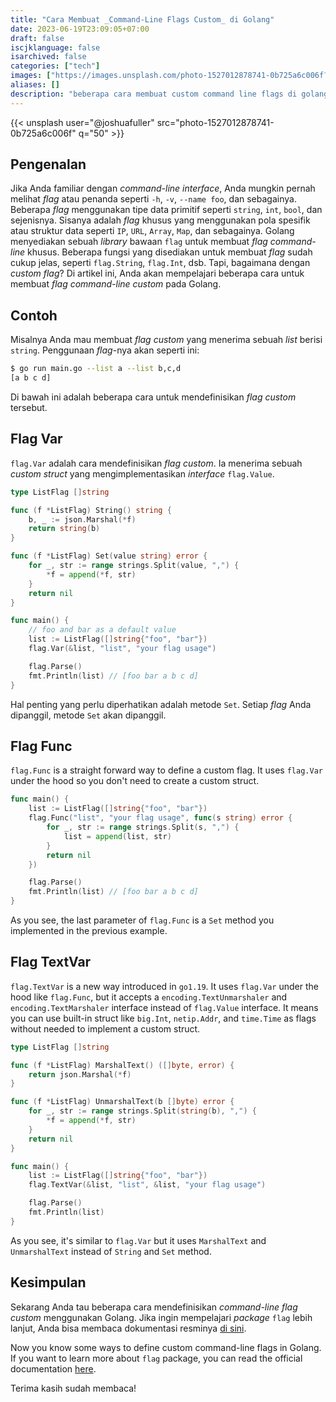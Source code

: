 ```yaml
---
title: "Cara Membuat _Command-Line Flags Custom_ di Golang"
date: 2023-06-19T23:09:05+07:00
draft: false
iscjklanguage: false
isarchived: false
categories: ["tech"]
images: ["https://images.unsplash.com/photo-1527012878741-0b725a6c006f?w=1920&q=50"]
aliases: []
description: "beberapa cara membuat custom command line flags di golang"
---
```


{{< unsplash user="@joshuafuller" src="photo-1527012878741-0b725a6c006f" q="50" >}}

## Pengenalan

Jika Anda familiar dengan _command-line interface_, Anda mungkin pernah melihat _flag_ atau penanda seperti `-h`, `-v`, `--name foo`, dan sebagainya. Beberapa _flag_ menggunakan tipe data primitif seperti `string`, `int`, `bool`, dan sejenisnya. Sisanya adalah _flag_ khusus yang menggunakan pola spesifik atau struktur data seperti `IP`, `URL`, `Array`, `Map`, dan sebagainya. Golang menyediakan sebuah _library_ bawaan `flag` untuk membuat _flag command-line_ khusus. Beberapa fungsi yang disediakan untuk membuat _flag_ sudah cukup jelas, seperti `flag.String`, `flag.Int`, dsb. Tapi, bagaimana dengan _custom flag_? Di artikel ini, Anda akan mempelajari beberapa cara untuk membuat _flag command-line custom_ pada Golang.

## Contoh

Misalnya Anda mau membuat _flag custom_ yang menerima sebuah _list_ berisi `string`. Penggunaan _flag_-nya akan seperti ini:

```bash
$ go run main.go --list a --list b,c,d
[a b c d]
```

Di bawah ini adalah beberapa cara untuk mendefinisikan _flag custom_ tersebut.

## Flag Var

`flag.Var` adalah cara mendefinisikan _flag custom_. Ia menerima sebuah _custom struct_ yang mengimplementasikan _interface_ `flag.Value`.

```go
type ListFlag []string

func (f *ListFlag) String() string {
	b, _ := json.Marshal(*f)
	return string(b)
}

func (f *ListFlag) Set(value string) error {
	for _, str := range strings.Split(value, ",") {
		*f = append(*f, str)
	}
	return nil
}

func main() {
    // foo and bar as a default value
	list := ListFlag([]string{"foo", "bar"})
	flag.Var(&list, "list", "your flag usage")

	flag.Parse()
	fmt.Println(list) // [foo bar a b c d]
}
```

Hal penting yang perlu diperhatikan adalah metode `Set`. Setiap _flag_ Anda dipanggil, metode `Set` akan dipanggil.

## Flag Func

`flag.Func` is a straight forward way to define a custom flag. It uses `flag.Var` under the hood so you don't need to create a custom struct.

```go
func main() {
	list := ListFlag([]string{"foo", "bar"})
	flag.Func("list", "your flag usage", func(s string) error {
		for _, str := range strings.Split(s, ",") {
			list = append(list, str)
		}
		return nil
	})

	flag.Parse()
	fmt.Println(list) // [foo bar a b c d]
}
```

As you see, the last parameter of `flag.Func` is a `Set` method you implemented in the previous example.

## Flag TextVar

`flag.TextVar` is a new way introduced in `go1.19`. It uses `flag.Var` under the hood like `flag.Func`, but it accepts a `encoding.TextUnmarshaler` and `encoding.TextMarshaler` interface instead of `flag.Value` interface. It means you can use built-in struct like `big.Int`, `netip.Addr`, and `time.Time` as flags without needed to implement a custom struct.

```go
type ListFlag []string

func (f *ListFlag) MarshalText() ([]byte, error) {
	return json.Marshal(*f)
}

func (f *ListFlag) UnmarshalText(b []byte) error {
	for _, str := range strings.Split(string(b), ",") {
		*f = append(*f, str)
	}
	return nil
}

func main() {
	list := ListFlag([]string{"foo", "bar"})
	flag.TextVar(&list, "list", &list, "your flag usage")

	flag.Parse()
	fmt.Println(list)
}
```

As you see, it's similar to `flag.Var` but it uses `MarshalText` and `UnmarshalText` instead of `String` and `Set` method.

## Kesimpulan

Sekarang Anda tau beberapa cara mendefinisikan _command-line flag custom_ menggunakan Golang. Jika ingin mempelajari _package_ `flag` lebih lanjut, Anda bisa membaca dokumentasi resminya [di sini](https://pkg.go.dev/flag).

Now you know some ways to define custom command-line flags in Golang. If you want to learn more about `flag` package, you can read the official documentation [here](https://pkg.go.dev/flag).

Terima kasih sudah membaca!
